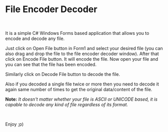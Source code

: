 <h1>File Encoder Decoder</h1>
<p>&nbsp;</p>
<p>It is a simple C# Windows Forms based application that allows you to encode and decode any file.&nbsp;</p>
<p>Just click on Open File button in Form1 and select your desired file (you can also drag and drop the file to the file encoder decoder window). After that click on Encode File button. It will encode the file. Now open your file and you can see that the file has been encoded.&nbsp;</p>
<p>Similarly click on Decode File button to decode the file.&nbsp;</p>
<p>Also if you decoded a single file twice or more then you need to decode it again same number of times to get the original data/content of the file.</p>
<p><strong>Note:</strong> <em>It doesn't matter whether your file is ASCII or UNICODE based, it is capable to decode any kind of file regardless of its format.</em></p>
<p>&nbsp;</p>
<p>Enjoy ;p)</p>
